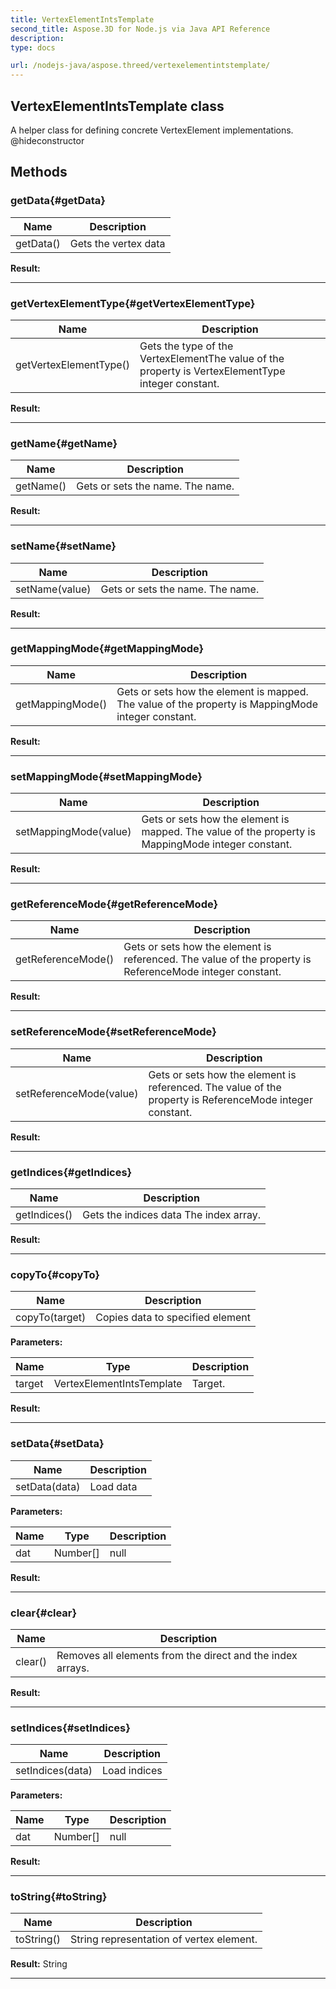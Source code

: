 ```yaml
---
title: VertexElementIntsTemplate 
second_title: Aspose.3D for Node.js via Java API Reference
description: 
type: docs

url: /nodejs-java/aspose.threed/vertexelementintstemplate/
---
```

## VertexElementIntsTemplate class

  A helper class for defining concrete VertexElement implementations.  @hideconstructor


## Methods

### getData{#getData}

| Name | Description |
| --- | --- |
| getData() | Gets the vertex data | 

 **Result:**



---


### getVertexElementType{#getVertexElementType}

| Name | Description |
| --- | --- |
| getVertexElementType() | Gets the type of the VertexElementThe value of the property is VertexElementType integer constant. | 

 **Result:**



---


### getName{#getName}

| Name | Description |
| --- | --- |
| getName() | Gets or sets the name. The name. | 

 **Result:**



---


### setName{#setName}

| Name | Description |
| --- | --- |
| setName(value) | Gets or sets the name. The name. | 

 **Result:**



---


### getMappingMode{#getMappingMode}

| Name | Description |
| --- | --- |
| getMappingMode() | Gets or sets how the element is mapped. The value of the property is MappingMode integer constant. | 

 **Result:**



---


### setMappingMode{#setMappingMode}

| Name | Description |
| --- | --- |
| setMappingMode(value) | Gets or sets how the element is mapped. The value of the property is MappingMode integer constant. | 

 **Result:**



---


### getReferenceMode{#getReferenceMode}

| Name | Description |
| --- | --- |
| getReferenceMode() | Gets or sets how the element is referenced. The value of the property is ReferenceMode integer constant. | 

 **Result:**



---


### setReferenceMode{#setReferenceMode}

| Name | Description |
| --- | --- |
| setReferenceMode(value) | Gets or sets how the element is referenced. The value of the property is ReferenceMode integer constant. | 

 **Result:**



---


### getIndices{#getIndices}

| Name | Description |
| --- | --- |
| getIndices() | Gets the indices data The index array. | 

 **Result:**



---


### copyTo{#copyTo}

| Name | Description |
| --- | --- |
| copyTo(target) | Copies data to specified element | 

 **Parameters:**

| Name | Type | Description |
| --- | --- | --- |
| target | VertexElementIntsTemplate | Target. |

 **Result:**



---


### setData{#setData}

| Name | Description |
| --- | --- |
| setData(data) | Load data | 

 **Parameters:**

| Name | Type | Description |
| --- | --- | --- |
|  dat | Number[] | null |

 **Result:**



---


### clear{#clear}

| Name | Description |
| --- | --- |
| clear() | Removes all elements from the direct and the index arrays. | 

 **Result:**



---


### setIndices{#setIndices}

| Name | Description |
| --- | --- |
| setIndices(data) | Load indices | 

 **Parameters:**

| Name | Type | Description |
| --- | --- | --- |
|  dat | Number[] | null |

 **Result:**



---


### toString{#toString}

| Name | Description |
| --- | --- |
| toString() | String representation of vertex element. | 

 **Result:**
String


---



